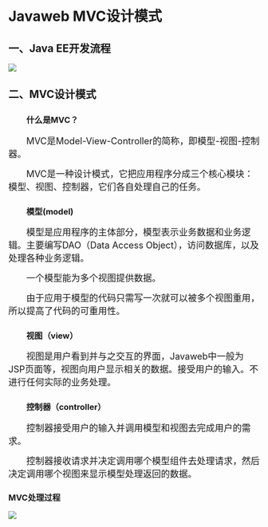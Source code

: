 # Javaweb MVC设计模式

## 一、Java EE开发流程

<span style="font-size: 18px;">![](http://images2017.cnblogs.com/blog/1268854/201802/1268854-20180208200730498-1891313301.png)</span>

## 二、MVC设计模式

### <span style="font-size: 18px;">　　</span>什么是MVC？

<span style="font-size: 18px;">　　MVC是Model-View-Controller的简称，即模型-视图-控制器。</span>

<span style="font-size: 18px;">　　MVC是一种设计模式，它把应用程序分成三个核心模块：模型、视图、控制器，它们各自处理自己的任务。</span>

### <span style="font-size: 18px;">　　</span>模型(model)

<span style="font-size: 18px;">　　模型是应用程序的主体部分，模型表示业务数据和业务逻辑。主要编写DAO（Data Access Object），访问数据库，以及处理各种业务逻辑。</span>

<span style="font-size: 18px;">　　一个模型能为多个视图提供数据。</span>

<span style="font-size: 18px;">　　由于应用于模型的代码只需写一次就可以被多个视图重用，所以提高了代码的可重用性。</span>

### <span style="font-size: 18px;">　　</span>视图（view）

　　  <span style="font-size: 18px;">视图是用户看到并与之交互的界面，Javaweb中一般为JSP页面等，视图向用户显示相关的数据。接受用户的输入。</span><span style="font-size: 18px;">不进行任何实际的业务处理。</span>

### <span style="font-size: 18px;">　　</span>控制器（controller）

<span style="font-size: 18px;">　　控制器接受用户的输入并调用模型和视图去完成用户的需求。</span>

<span style="font-size: 18px;">　　控制器接收请求并决定调用哪个模型组件去处理请求，然后决定调用哪个视图来显示模型处理返回的数据。</span>
### MVC处理过程

<span style="font-size: 18px;">![](http://images2017.cnblogs.com/blog/1268854/201802/1268854-20180208200812982-1174732478.png)</span>
